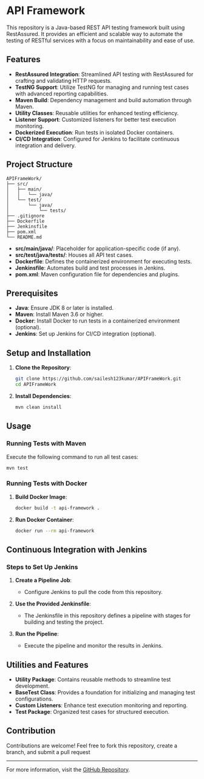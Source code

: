 # API Framework

This repository is a Java-based REST API testing framework built using RestAssured. It provides an efficient and scalable way to automate the testing of RESTful services with a focus on maintainability and ease of use.

## Features

- **RestAssured Integration**: Streamlined API testing with RestAssured for crafting and validating HTTP requests.
- **TestNG Support**: Utilize TestNG for managing and running test cases with advanced reporting capabilities.
- **Maven Build**: Dependency management and build automation through Maven.
- **Utility Classes**: Reusable utilities for enhanced testing efficiency.
- **Listener Support**: Customized listeners for better test execution monitoring.
- **Dockerized Execution**: Run tests in isolated Docker containers.
- **CI/CD Integration**: Configured for Jenkins to facilitate continuous integration and delivery.

## Project Structure

```
APIFrameWork/
├── src/
│   ├── main/
│   │   └── java/
│   └── test/
│       └── java/
│           └── tests/
├── .gitignore
├── Dockerfile
├── Jenkinsfile
├── pom.xml
└── README.md
```

- **src/main/java/**: Placeholder for application-specific code (if any).
- **src/test/java/tests/**: Houses all API test cases.
- **Dockerfile**: Defines the containerized environment for executing tests.
- **Jenkinsfile**: Automates build and test processes in Jenkins.
- **pom.xml**: Maven configuration file for dependencies and plugins.

## Prerequisites

- **Java**: Ensure JDK 8 or later is installed.
- **Maven**: Install Maven 3.6 or higher.
- **Docker**: Install Docker to run tests in a containerized environment (optional).
- **Jenkins**: Set up Jenkins for CI/CD integration (optional).

## Setup and Installation

1. **Clone the Repository**:

   ```bash
   git clone https://github.com/sailesh123kumar/APIFrameWork.git
   cd APIFrameWork
   ```

2. **Install Dependencies**:

   ```bash
   mvn clean install
   ```

## Usage

### Running Tests with Maven

Execute the following command to run all test cases:

```bash
mvn test
```

### Running Tests with Docker

1. **Build Docker Image**:

   ```bash
   docker build -t api-framework .
   ```

2. **Run Docker Container**:

   ```bash
   docker run --rm api-framework
   ```

## Continuous Integration with Jenkins

### Steps to Set Up Jenkins

1. **Create a Pipeline Job**:
   - Configure Jenkins to pull the code from this repository.

2. **Use the Provided Jenkinsfile**:
   - The Jenkinsfile in this repository defines a pipeline with stages for building and testing the project.

3. **Run the Pipeline**:
   - Execute the pipeline and monitor the results in Jenkins.

## Utilities and Features

- **Utility Package**: Contains reusable methods to streamline test development.
- **BaseTest Class**: Provides a foundation for initializing and managing test configurations.
- **Custom Listeners**: Enhance test execution monitoring and reporting.
- **Test Package**: Organized test cases for structured execution.

## Contribution

Contributions are welcome! Feel free to fork this repository, create a branch, and submit a pull request

---

For more information, visit the [GitHub Repository](https://github.com/sailesh123kumar/APIFrameWork).

